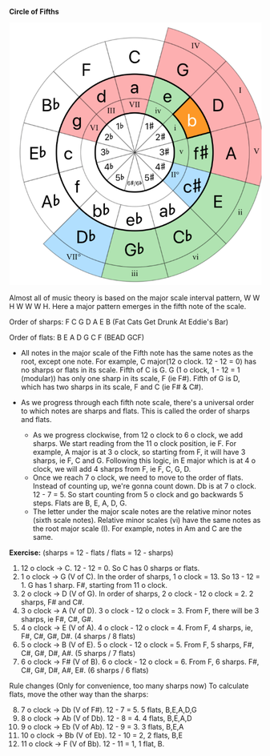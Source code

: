 **Circle of Fifths**

![Circle of Fifths](./images/circle-of-fifths.png)


Almost all of music theory is based on the major scale interval pattern, W W H W W W H. Here a major pattern emerges in the fifth note of the scale. 

Order of sharps: F C G D A E B (Fat Cats Get Drunk At Eddie's Bar)

Order of flats: B E A D G C F (BEAD GCF)

- All notes in the major scale of the Fifth note has the same notes as the root, except one note. For example, C major(12 o clock. 12 - 12 = 0) has no sharps or flats in its scale. Fifth of C is G. G (1 o clock, 1 - 12 = 1 (modular)) has only one sharp in its scale, F (ie F#). Fifth of G is D, which has two sharps in its scale, F and C (ie F# & C#).

-  As we progress through each fifth note scale, there's a universal order to which notes are sharps and flats. This is called the order of sharps and flats. 
    - As we progress clockwise, from 12 o clock to 6 o clock, we add sharps. We start reading from the 11 o clock position, ie F. For example, A major is at 3 o clock, so starting from F, it will have 3 sharps, ie F, C and G. 
    Following this logic, in E major which is at 4 o clock, we will add 4 sharps from F, ie F, C, G, D.
    - Once we reach 7 o clock, we need to move to the order of flats. Instead of counting up, we're gonna count down. Db is at 7 o clock. 12 - 7 = 5. So start counting from 5 o clock and go backwards 5 steps. Flats are B, E, A, D, G.
    - The letter under the major scale notes are the relative minor notes (sixth scale notes). Relative minor scales (vi) have the same notes as the root major scale (I). For example, notes in Am and C are the same.  

**Exercise:** (sharps = 12 - flats / flats = 12 - sharps)

1. 12 o clock -> C. 12 - 12 = 0. So C has 0 sharps or flats.  
2. 1 o clock -> G (V of C). In the order of sharps, 1 o clock = 13. So 13 - 12 = 1. G has 1 sharp. F#, starting from 11 o clock.  
3. 2 o clock -> D (V of G). In order of sharps, 2 o clock - 12 o clock = 2. 2 sharps, F# and C#. 
4. 3 o clock -> A (V of D). 3 o clock - 12 o clock = 3. From F, there will be 3 sharps, ie F#, C#, G#. 
5. 4 o clock -> E (V of A). 4 o clock - 12 o clock = 4. From F, 4 sharps, ie, F#, C#, G#, D#. (4 sharps / 8 flats)
6. 5 o clock -> B (V of E). 5 o clock - 12 o clock = 5. From F, 5 sharps, F#, C#, G#, D#, A#. (5 sharps / 7 flats)
7. 6 o clock -> F# (V of B). 6 o clock - 12 o clock = 6. From F, 6 sharps. F#, C#, G#, D#, A#, E#. (6 sharps / 6 flats)


Rule changes (Only for convenience, too many sharps now) To calculate flats, move the other way than the sharps:

8. 7 o clock -> Db (V of F#). 12 - 7 = 5. 5 flats, B,E,A,D,G
9. 8 o clock -> Ab (V of Db). 12 - 8 = 4. 4 flats, B,E,A,D
10. 9 o clock -> Eb (V of Ab). 12 - 9 = 3. 3 flats, B,E,A
11. 10 o clock -> Bb (V of Eb). 12 - 10 = 2, 2 flats, B,E
12. 11 o clock -> F (V of Bb). 12 - 11 = 1, 1 flat, B.